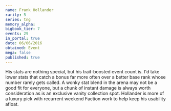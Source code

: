 ```yaml
---
name: Frank Hollander
rarity: 5
series: tng
memory_alpha:
bigbook_tier: 7
events: 29
in_portal: true
date: 06/06/2016
obtained: Event
mega: false
published: true
---
```


His stats are nothing special, but his trait-boosted event count is. I'd take lower stats that catch a bonus far more often over a better base rank whose number rarely gets called. A wonky stat blend in the arena may not be a good fit for everyone, but a chunk of instant damage is always worth consideration as is an exclusive vanity collection spot. Hollander is more of a luxury pick with recurrent weekend Faction work to help keep his usability afloat.
